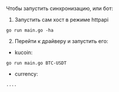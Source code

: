 Чтобы запустить синхронизацию, или бот:
1. Запустить сам хост в режиме httpapi
```
go run main.go -ha
```
2. Перейти к драйверу и запустить его:
- kucoin:
```
go run main.go BTC-USDT
```
- currency:
```
....
```